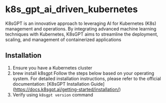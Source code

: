# k8s_gpt_ai_driven_kubernetes
K8sGPT is an innovative approach to leveraging AI for Kubernetes (K8s) management and operations. By integrating advanced machine learning techniques with Kubernetes, K8sGPT aims to streamline the deployment, scaling, and management of containerized applications

## Installation
1. Ensure you have a Kubernetes cluster
2. brew install k8sgpt
   Follow the steps below based on your operating system. For detailed installation instructions, please refer to the official documentation: [K8sGPT Installation Guide] 
   (https://docs.k8sgpt.ai/getting-started/installation/)
3. Verify using `k8sgpt version` command

   


